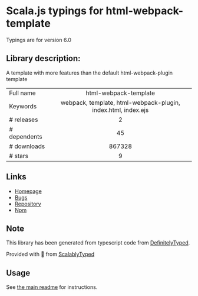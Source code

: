 
# Scala.js typings for html-webpack-template

Typings are for version 6.0

## Library description:
A template with more features than the default html-webpack-plugin template

|                    |                 |
| ------------------ | :-------------: |
| Full name          | html-webpack-template |
| Keywords           | webpack, template, html-webpack-plugin, index.html, index.ejs |
| # releases         | 2 |
| # dependents       | 45 |
| # downloads        | 867328 |
| # stars            | 9 |

## Links
- [Homepage](https://github.com/jaketrent/html-webpack-template)
- [Bugs](https://github.com/jaketrent/html-webpack-template/issues)
- [Repository](https://github.com/jaketrent/html-webpack-template)
- [Npm](https://www.npmjs.com/package/html-webpack-template)
    


## Note
This library has been generated from typescript code from [DefinitelyTyped](https://definitelytyped.org).

Provided with :purple_heart: from [ScalablyTyped](https://github.com/oyvindberg/ScalablyTyped)

## Usage
See [the main readme](../../readme.md) for instructions.


